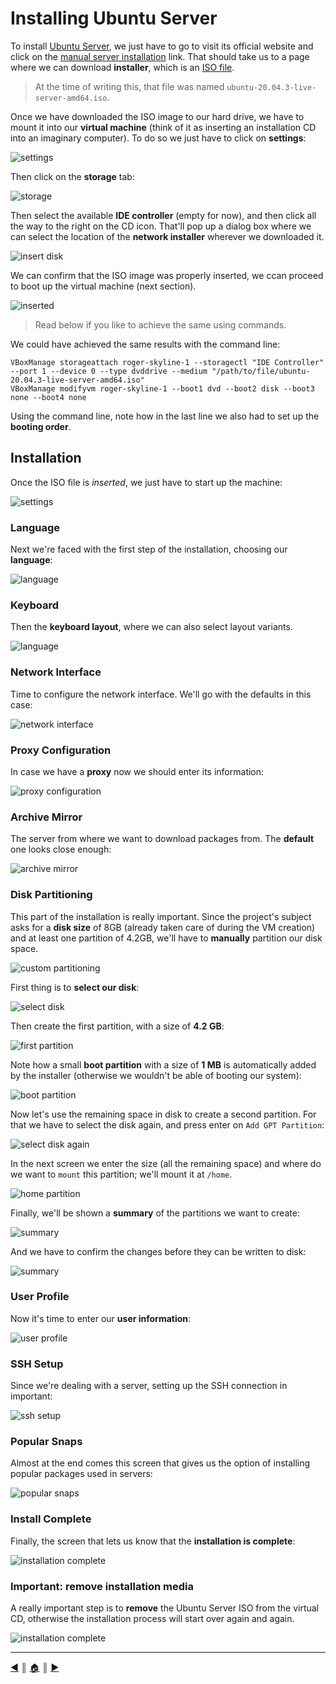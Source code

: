 # Installing Ubuntu Server
To install [Ubuntu Server](https://ubuntu.com/download/server), we just have to go to visit its official website and click on the [manual server installation](https://ubuntu.com/download/server) link. That should take us to a page where we can download **installer**, which is an [ISO file](https://en.wikipedia.org/wiki/Optical_disc_image).

> At the time of writing this, that file was named `ubuntu-20.04.3-live-server-amd64.iso`.

Once we have downloaded the ISO image to our hard drive, we have to mount it into our **virtual machine** (think of it as inserting an installation CD into an imaginary computer). To do so we just have to click on **settings**:

![settings](images/installing_ubuntu_server/01_settings.png)

Then click on the **storage** tab:

![storage](images/installing_ubuntu_server/02_storage.png)

Then select the available **IDE controller** (empty for now), and then click all the way to the right on the CD icon. That'll pop up a dialog box where we can select the location of the **network installer** wherever we downloaded it.

![insert disk](images/installing_ubuntu_server/03_insert_disk.png)

We can confirm that the ISO image was properly inserted, we ccan proceed to boot up the virtual machine (next section).

![inserted](images/installing_ubuntu_server/04_inserted.png)

> Read below if you like to achieve the same using commands.

We could have achieved the same results with the command line:
```
VBoxManage storageattach roger-skyline-1 --storagectl "IDE Controller" --port 1 --device 0 --type dvddrive --medium "/path/to/file/ubuntu-20.04.3-live-server-amd64.iso"
VBoxManage modifyvm roger-skyline-1 --boot1 dvd --boot2 disk --boot3 none --boot4 none
```

Using the command line, note how in the last line we also had to set up the **booting order**.

## Installation
Once the ISO file is *inserted*, we just have to start up the machine:

![settings](images/installing_ubuntu_server/05_start.png)

### Language
Next we're faced with the first step of the installation, choosing our **language**:

![language](images/installing_ubuntu_server/06_language.png)

### Keyboard
Then the **keyboard layout**, where we can also select layout variants.

![language](images/installing_ubuntu_server/07_select_keyboard_layout.png)

### Network Interface
Time to configure the network interface. We'll go with the defaults in this case:

![network interface](images/installing_ubuntu_server/09_network_interface.png)

### Proxy Configuration
In case we have a **proxy** now we should enter its information:

![proxy configuration](images/installing_ubuntu_server/10_proxy_configuration.png)

### Archive Mirror
The server from where we want to download packages from. The **default** one looks close enough:

![archive mirror](images/installing_ubuntu_server/11_archive_mirror.png)

### Disk Partitioning
This part of the installation is really important. Since the project's subject asks for a **disk size** of 8GB (already taken care of during the VM creation) and at least one partition of 4.2GB, we'll have to **manually** partition our disk space.

![custom partitioning](images/installing_ubuntu_server/12_custom_partitioning.png)

First thing is to **select our disk**:

![select disk](images/installing_ubuntu_server/13_select_disk.png)

Then create the first partition, with a size of **4.2 GB**:

![first partition](images/installing_ubuntu_server/14_first_partition.png)

Note how a small **boot partition** with a size of **1 MB** is automatically added by the installer (otherwise we wouldn't be able of booting our system):

![boot partition](images/installing_ubuntu_server/15_boot_partition.png)

Now let's use the remaining space in disk to create a second partition. For that we have to select the disk again, and press enter on `Add GPT Partition`:

![select disk again](images/installing_ubuntu_server/16_select_disk_again.png)

In the next screen we enter the size (all the remaining space) and where do we want to `mount` this partition; we'll mount it at `/home`.

![home partition](images/installing_ubuntu_server/17_home_partition.png)

Finally, we'll be shown a **summary** of the partitions we want to create:

![summary](images/installing_ubuntu_server/18_summary.png)

And we have to confirm the changes before they can be written to disk:

![summary](images/installing_ubuntu_server/19_confirm.png)

### User Profile
Now it's time to enter our **user information**:

![user profile](images/installing_ubuntu_server/20_user_profile.png)

### SSH Setup
Since we're dealing with a server, setting up the SSH connection in important:

![ssh setup](images/installing_ubuntu_server/21_ssh_setup.png)

### Popular Snaps
Almost at the end comes this screen that gives us the option of installing popular packages used in servers:

![popular snaps](images/installing_ubuntu_server/22_popular_snaps.png)

### Install Complete
Finally, the screen that lets us know that the **installation is complete**:

![installation complete](images/installing_ubuntu_server/23_install_complete.png)

### Important: remove installation media
A really important step is to **remove** the Ubuntu Server ISO from the virtual CD, otherwise the installation process will start over again and again.

![installation complete](images/installing_ubuntu_server/24_remove_installation_media.png)

---
[:arrow_backward:][back] ║ [:house:][home] ║ [:arrow_forward:][next]

<!-- navigation -->
[home]: ../README.md
[back]: ./creating_vm.md
[next]: #
